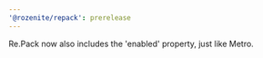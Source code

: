 ```yaml
---
'@rozenite/repack': prerelease
---
```


Re.Pack now also includes the 'enabled' property, just like Metro.
